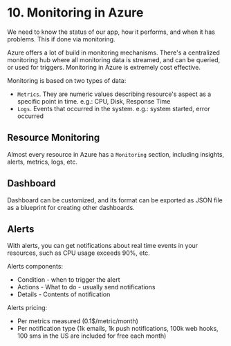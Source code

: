 # 10. Monitoring in Azure
We need to know the status of our app, how it performs, and when it has problems. This if done via monitoring. 

Azure offers a lot of build in monitoring mechanisms. There's a centralized monitoring hub where all monitoring data is streamed, and can be queried, or used for triggers. Monitoring in Azure is extremely cost effective. 

Monitoring is based on two types of data:
- `Metrics`. They are numeric values describing resource's aspect as a specific point in time. e.g.: CPU, Disk, Response Time
- `Logs`. Events that occurred in the system. e.g.: system started, error occurred

## Resource Monitoring
Almost every resource in Azure has a `Monitoring` section, including insights, alerts, metrics, logs, etc. 

## Dashboard
Dashboard can be customized, and its format can be exported as JSON file as a blueprint for creating other dashboards.

## Alerts
With alerts, you can get notifications about real time events in your resources, such as CPU usage exceeds 90%, etc.

Alerts components:
- Condition - when to trigger the alert
- Actions - What to do - usually send notifications
- Details - Contents of notification

Alerts pricing:
- Per metrics measured (0.1$/metric/month)
- Per notification type (1k emails, 1k push notifications, 100k web hooks, 100 sms in the US are included for free each month)
























